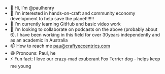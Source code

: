 - 👋 Hi, I’m @paulhenry
- 👀 I’m interested in hands-on-craft and community economy development to help save the planet!!!!!!
- 🌱 I’m currently learning GitHub and basic video work
- 💞️ I’m looking to collaborate on podcasts on the above (probably about 6).  I have been working in this field for over 30years independently and as an academic in Australia 
- 📫 How to reach me pau@craftyeccentrics.com
- 😄 Pronouns: Paul, he
- ⚡ Fun fact: I love our crazy-mad exuberant Fox Terrier dog - helps keep me young

<!---
paulhenry38/paulhenry38 is a ✨ special ✨ repository because its `README.md` (this file) appears on your GitHub profile.
You can click the Preview link to take a look at your changes.
--->
